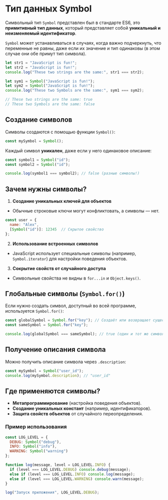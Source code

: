 # Тип данных Symbol

Символьный тип `Symbol` представлен был в стандарте ES6, это **примитивный тип данных**, который представляет собой **уникальный и неизменяемый идентификатор**.

`Symbol` может устанавливаться в случаях, когда важно подчеркнуть, что переменные не равны, даже
если их значение и тип одинаковы (в этом случае они обе примут тип символа).

```javascript
let str1 = "JavaScript is fun!";
let str2 = "JavaScript is fun!";
console.log("These two strings are the same:", str1 === str2);

let sym1 = Symbol("JavaScript is fun!");
let sym2 = Symbol("JavaScript is fun!");
console.log("These two Symbols are the same:", sym1 === sym2);

// These two strings are the same: true
// These two Symbols are the same: false
```

## Создание символов

Символы создаются с помощью функции `Symbol()`:

```javascript
const mySymbol = Symbol();
```  
Каждый символ **уникален**, даже если у него одинаковое описание:
```javascript
const symbol1 = Symbol("id");
const symbol2 = Symbol("id");

console.log(symbol1 === symbol2); // false (разные символы!)
```  

## Зачем нужны символы?

1. **Создание уникальных ключей для объектов**
  - Обычные строковые ключи могут конфликтовать, а символы — нет.
   ```javascript
   const user = {
     name: "Alex",
     [Symbol("id")]: 12345  // Скрытое свойство
   };
   ```  

2. **Использование встроенных символов**
  - JavaScript использует специальные символы (например, `Symbol.iterator`) для настройки поведения объектов.

3. **Сокрытие свойств от случайного доступа**
  - Символьные свойства не видны в `for...in` и `Object.keys()`.

## Глобальные символы (`Symbol.for()`)

Если нужно создать символ, доступный во всей программе, используется `Symbol.for()`:

```javascript
const globalSymbol = Symbol.for("key"); // Создаёт или возвращает существующий символ
const sameSymbol = Symbol.for("key");

console.log(globalSymbol === sameSymbol); // true (один и тот же символ)
```  

## Получение описания символа

Можно получить описание символа через `.description`:

```javascript
const mySymbol = Symbol("user_id");
console.log(mySymbol.description); // "user_id"
```  

## Где применяются символы?

- **Метапрограммирование** (настройка поведения объектов).
- **Создание уникальных констант** (например, идентификаторов).
- **Защита свойств объектов** от случайного переопределения.

### **Пример использования**
```javascript
const LOG_LEVEL = {
  DEBUG: Symbol("debug"),
  INFO: Symbol("info"),
  WARNING: Symbol("warning")
};

function log(message, level = LOG_LEVEL.INFO) {
  if (level === LOG_LEVEL.DEBUG) console.debug(message);
  else if (level === LOG_LEVEL.INFO) console.log(message);
  else if (level === LOG_LEVEL.WARNING) console.warn(message);
}

log("Запуск приложения", LOG_LEVEL.DEBUG);
```
